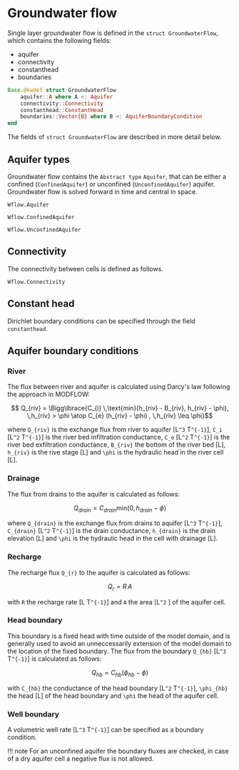 # Groundwater flow

Single layer groundwater flow is defined in the `struct GroundwaterFlow`, which
contains the following fields:

+ aquifer
+ connectivity
+ constanthead
+ boundaries

```julia
Base.@kwdef struct GroundwaterFlow
    aquifer::A where A <: Aquifer
    connectivity::Connectivity
    constanthead::ConstantHead
    boundaries::Vector{B} where B <: AquiferBoundaryCondition
end
```
The fields of `struct GroundwaterFlow` are described in more detail below.

## Aquifer types
Groundwater flow contains the `Abstract type` `Aquifer`, that can be either a
confined (`ConfinedAquifer`) or unconfined (`UnconfinedAquifer`) aquifer.
Groundwater flow is solved forward in time and central in space.

```@docs
Wflow.Aquifer
```

```@docs
Wflow.ConfinedAquifer
```

```@docs
Wflow.UnconfinedAquifer
```
## Connectivity
The connectivity between cells is defined as follows.

```@docs
Wflow.Connectivity
```

## Constant head
Dirichlet boundary conditions can be specified through the field `constanthead`.

## Aquifer boundary conditions

### River
The flux between river and aquifer is calculated using Darcy's law following the
approach in MODFLOW:

```math
    Q_{riv} =  \Bigg\lbrace{C_{i} \,\text{min}(h_{riv} - B_{riv}, h_{riv} - \phi), \,h_{riv} > \phi \atop C_{e} (h_{riv} - \phi) , \,h_{riv} \leq \phi}
```
where ``Q_{riv}`` is the exchange flux from river to aquifer [L``^3``
T``^{-1}``], ``C_i`` [L``^2`` T``^{-1}``] is the river bed infiltration
conductance, ``C_e`` [L``^2`` T``^{-1}``] is the river bed exfiltration
conductance, ``B_{riv}`` the bottom of the river bed [L], ``h_{riv}`` is the
rive stage [L] and ``\phi`` is the hydraulic head in the river cell [L].

### Drainage

The flux from drains to the aquifer is calculated as follows:

```math
Q_{drain} = C_{drain} \text{min}(0, h_{drain} - \phi)
```

where ``Q_{drain}`` is the exchange flux from drains to aquifer [L``^3``
T``^{-1}``], ``C_{drain}`` [L``^2`` T``^{-1}``] is the drain conductance,
``h_{drain}`` is the drain elevation [L] and ``\phi`` is the hydraulic head in
the cell with drainage [L].

### Recharge
The recharge flux ``Q_{r}`` to the aquifer is calculated as follows:

```math
Q_{r} = R \, A
```
with ``R`` the recharge rate [L T``^{-1}``] and ``A`` the area [L``^2`` ] of the
aquifer cell.

### Head boundary
This boundary is a fixed head with time outside of the model domain, and is
generally used to avoid an unneccessarily extension of the model domain to the
location of the fixed boundary. The flux from the boundary ``Q_{hb}`` [L``^3``
T``^{-1}``] is calculated as follows:

```math
Q_{hb} = C_{hb} (\phi_{hb} - \phi)
```
with ``C_{hb}`` the conductance of the head boundary [L``^2`` T``^{-1}``],
``\phi_{hb}`` the head [L] of the head boundary and  ``\phi`` the head of the
aquifer cell.

### Well boundary

A volumetric well rate [L``^3`` T``^{-1}``] can be specified as a boundary
condition.


!!! note 
    For an unconfined aquifer the boundary fluxes are checked, in case of a
    dry aquifer cell a negative flux is not allowed.

